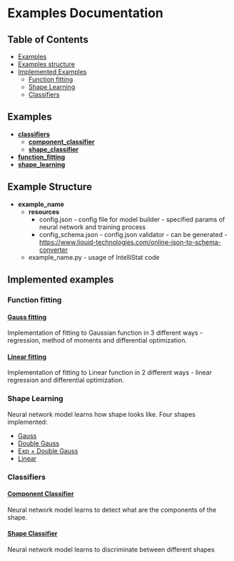 # Examples Documentation

## Table of Contents

 * [Examples](#examples)
 * [Examples structure](#example-structure)
 * [Implemented Examples](#implemented-examples)
   * [Function fitting](#function-fitting)
   * [Shape Learning](#shape-learning)
   * [Classifiers](#classifiers)

## Examples
- [__classifiers__](classifiers)
  - [__component\_classifier__](classifiers/component_classifier)
  - [__shape\_classifier__](classifiers/shape_classifier)
- [__function\_fitting__](function_fitting)
- [__shape\_learning__](shape_learning)

## Example Structure

- __example_name__
  - __resources__
    - config.json - config file for model builder - specified params of neural network and training process
    - config_schema.json - config.json validator - can be generated - https://www.liquid-technologies.com/online-json-to-schema-converter
  - example\_name.py - usage of IntelliStat code

## Implemented examples

### Function fitting

#### [Gauss fitting](function_fitting/gauss_fit.py)
Implementation of fitting to Gaussian function in 3 different ways - regression, method of moments and differential optimization.

#### [Linear fitting](function_fitting/linear_fit.py)
Implementation of fitting to Linear function in 2 different ways - linear regression and differential optimization.

### Shape Learning

Neural network model learns how shape looks like. Four shapes implemented:

- [Gauss](shape_learning/shape_learning_1G/shape_learning_1G.py)
- [Double Gauss](shape_learning/shape_learning_2G/shape_learning_2G.py)
- [Exp + Double Gauss](shape_learning/shape_learning_E2G/shape_learning_E2G.py)
- [Linear](shape_learning/shape_learning_linear/shape_learning_linear.py)

### Classifiers

#### [Component Classifier](classifiers/component_classifier/component_classifier.py)

Neural network model learns to detect what are the components of the shape.

#### [Shape Classifier](classifiers/shape_classifier/shape_classifier.py) 

Neural network model learns to discriminate between different shapes